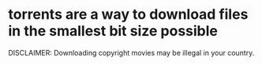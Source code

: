 # torrents are a way to download files in the smallest bit size possible
DISCLAIMER: Downloading copyright movies may be illegal in your country.
